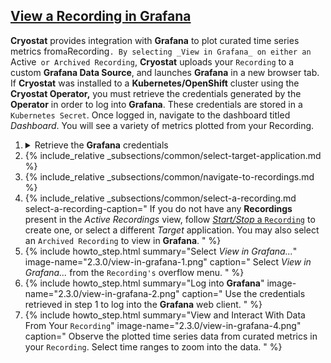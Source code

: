 ## [View a Recording in Grafana](#view-a-recording-in-grafana)
**Cryostat** provides integration with **Grafana** to plot curated time series
metrics from` a `Recording`. By selecting _View in Grafana_ on either an
`Active` or Archived Recording`, **Cryostat** uploads your `Recording` to
a custom **Grafana Data Source**, and launches **Grafana** in a new browser
tab. If **Cryostat** was installed to a **Kubernetes/OpenShift** cluster using the
**Cryostat Operator,** you must retrieve the credentials generated
by the **Operator** in order to log into **Grafana**. These credentials are stored
in a `Kubernetes Secret`. Once logged in, navigate to the dashboard titled
_Dashboard_. You will see a variety of metrics plotted from your <cide>Recording</code>.

<ol>
  <li>
    <details>
      <summary>Retrieve the <b>Grafana</b> credentials</summary>
      <figure>
        {% highlight bash %}
CRYOSTAT_NAME=$(kubectl get cryostat -o jsonpath='{$.items[0].metadata.name}')
# Username
kubectl get secret ${CRYOSTAT_NAME}-grafana-basic -o jsonpath='{$.data.GF_SECURITY_ADMIN_USER}' | base64 -d
# Password
kubectl get secret ${CRYOSTAT_NAME}-grafana-basic -o jsonpath='{$.data.GF_SECURITY_ADMIN_PASSWORD}' | base64 -d
        {% endhighlight %}
        <figcaption>
          If you installed <b>Cryostat</b> into <b>Kubernetes</b> or <b>OpenShift</b> using the
          <b>Cryostat Operator</b>, use <code>kubectl</code> or <code>oc</code> to get the
          generated username and password for <b>Grafana</b> and save them for later.
        </figcaption>
      </figure>
    </details>
  </li>
  <li>
    {% include_relative _subsections/common/select-target-application.md %}
  </li>
  <li>
    {% include_relative _subsections/common/navigate-to-recordings.md %}
  </li>
  <li>
    {% include_relative _subsections/common/select-a-recording.md
      select-a-recording-caption="
        If you do not have any <b>Recordings</b> present in the <i>Active Recordings</i>
        view, follow
        <a href='#startstop-a-recording'><i>Start/Stop</i> a <code>Recording</code></a>
        to create one, or select a different <i>Target</i> application.
        You may also select an <code>Archived Recording</code> to view in <b>Grafana</b>.
      "
    %}
  </li>
  <li>
    {% include howto_step.html
      summary="Select <i>View in Grafana...</i>"
      image-name="2.3.0/view-in-grafana-1.png"
      caption="
        Select <i>View in Grafana...</i> from the <code>Recording's</code> overflow
        menu.
      "
    %}
  </li>
  <li>
    {% include howto_step.html
      summary="Log into <b>Grafana</b>"
      image-name="2.3.0/view-in-grafana-2.png"
      caption="
        Use the credentials retrieved in step 1 to log into the <b>Grafana</b>
        web client.
      "
    %}
  </li>
  <li>
    {% include howto_step.html
      summary="View and Interact With Data From Your <code>Recording</code>"
      image-name="2.3.0/view-in-grafana-4.png"
      caption="
        Observe the plotted time series data from curated metrics in your
        <code>Recording</code>. Select time ranges to zoom into the data.
      "
    %}
  </li>
</ol>

